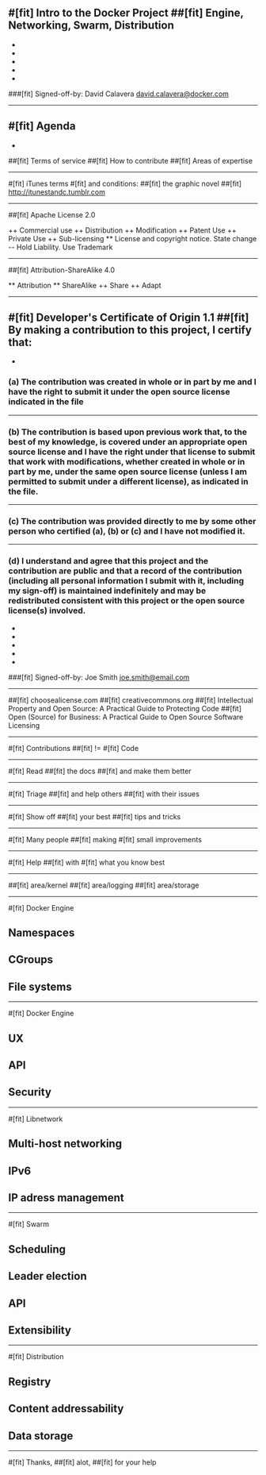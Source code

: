 #[fit] Intro to the Docker Project
##[fit] Engine, Networking, Swarm, Distribution
-
-
-
-
-
-
###[fit] Signed-off-by: David Calavera <david.calavera@docker.com>

---

#[fit] Agenda
-
-
##[fit] Terms of service
##[fit] How to contribute
##[fit] Areas of expertise

---

#[fit] iTunes terms
#[fit] and conditions:
##[fit] the graphic novel
##[fit] <http://itunestandc.tumblr.com>

---

##[fit] Apache License 2.0

++ Commercial use
++ Distribution
++ Modification
++ Patent Use
++ Private Use
++ Sub-licensing
** License and copyright notice. State change
-- Hold Liability. Use Trademark

---

##[fit] Attribution-ShareAlike 4.0

** Attribution
** ShareAlike
++ Share
++ Adapt

---

#[fit] Developer's Certificate of Origin 1.1
##[fit] By making a contribution to this project, I certify that:
-
-
### (a) The contribution was created in whole or in part by me and I have the right to submit it under the open source license indicated in the file

---

### (b) The contribution is based upon previous work that, to the best of my knowledge, is covered under an appropriate open source license and I have the right under that license to submit that work with modifications, whether created in whole or in part by me, under the same open source license (unless I am permitted to submit under a different license), as indicated in the file.

---

### (c) The contribution was provided directly to me by some other person who certified (a), (b) or (c) and I have not modified it.

---

### (d) I understand and agree that this project and the contribution are public and that a record of the contribution (including all personal information I submit with it, including my sign-off) is maintained indefinitely and may be redistributed consistent with this project or the open source license(s) involved.
-
-
-
-
-
###[fit] Signed-off-by: Joe Smith <joe.smith@email.com>

---

##[fit] choosealicense.com
##[fit] creativecommons.org
##[fit] Intellectual Property and Open Source: A Practical Guide to Protecting Code
##[fit] Open (Source) for Business: A Practical Guide to Open Source Software Licensing

---

#[fit] Contributions
##[fit] !=
#[fit] Code

---

#[fit] Read
##[fit] the docs
##[fit] and make them better

---

#[fit] Triage
##[fit] and help others
##[fit] with their issues

---

#[fit] Show off
##[fit] your best
##[fit] tips and tricks

---

#[fit] Many people
##[fit] making
#[fit] small improvements

---

#[fit] Help
##[fit] with
#[fit] what you know best

---

##[fit] area/kernel
##[fit] area/logging
##[fit] area/storage

---

#[fit] Docker Engine

## Namespaces
## CGroups
## File systems

---

#[fit] Docker Engine

## UX
## API
## Security

---

#[fit] Libnetwork

## Multi-host networking
## IPv6
## IP adress management 

---

#[fit] Swarm

## Scheduling
## Leader election
## API
## Extensibility

---

#[fit] Distribution

## Registry
## Content addressability
## Data storage

---

#[fit] Thanks,
##[fit] alot,
##[fit] for your help

